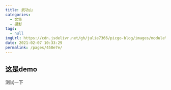 ```yaml
---
title: 武功山
categories: 
  - 文集
  - 摄影
tags: 
  - null
imgUrl: https://cdn.jsdelivr.net/gh/julie7366/picgo-blog/images/module%E7%A6%BB%E7%BA%BF.png
date: 2021-02-07 10:33:29
permalink: /pages/450e7e/
---
```

## 这是demo

测试一下